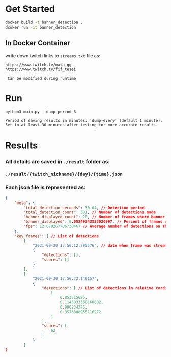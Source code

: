 # Get Started
``` bash 
docker build -t banner_detection .
dcoker run -it banner_detection
```

## In Docker Container

write down twitch links to ```streams.txt``` file as:

```
https://www.twitch.tv/mata_gg
https://www.twitch.tv/fif_tesei
```
``` Can be modified during runtime```
# Run

```
python3 main.py --dump-period 3
```
```Period of saving results in minutes: 'dump-every' (default 1 minute). Set to at least 30 minutes after testing for more accurate results.``` 


# Results

### All details are saved in ```./result``` folder as:
### ```./result/{twitch_nickname}/{day}/{time}.json```

### Each json file is represented as:
``` json 
{
    "meta": {
        "total_detection_seconds": 30.04, // Detection period
        "total_detection_count": 381, // Number of detections made
        "banner_displayed_count": 20, // Number of frames where banner was found
        "banner_displayed": 0.05249343832020997, // Percent of frames on which banner is
        "fps": 12.679267706730467 // Average number of detections on this stream per second 
    },
    "key_frames": [ // List of detections
        [
            "2021-09-30 13:56:12.295576", // date when frame was streamed on twitch
            {
                "detections": [],
                "scores": []
            }
        ],
		[
            "2021-09-30 13:56:33.149157",
            {
                "detections": [ // List of detections in relative cordinates (x1, y1, x2, y2)
                    [
                        0.853515625,
                        0.1145833358168602,
                        0.990234375,
                        0.3576388955116272
                    ]
                ],
                "scores": [
                    62
                ]
            }
        ]
}
```
